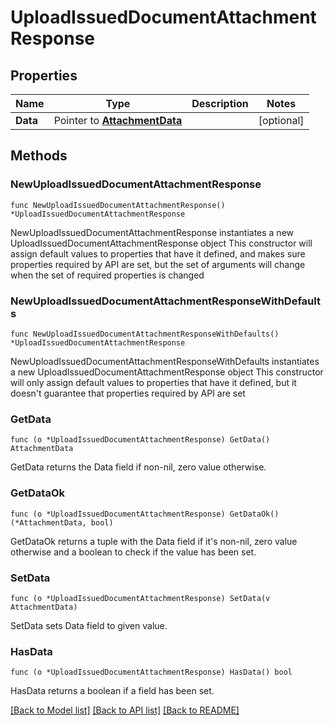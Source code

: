 # UploadIssuedDocumentAttachmentResponse

## Properties

Name | Type | Description | Notes
------------ | ------------- | ------------- | -------------
**Data** | Pointer to [**AttachmentData**](AttachmentData.md) |  | [optional] 

## Methods

### NewUploadIssuedDocumentAttachmentResponse

`func NewUploadIssuedDocumentAttachmentResponse() *UploadIssuedDocumentAttachmentResponse`

NewUploadIssuedDocumentAttachmentResponse instantiates a new UploadIssuedDocumentAttachmentResponse object
This constructor will assign default values to properties that have it defined,
and makes sure properties required by API are set, but the set of arguments
will change when the set of required properties is changed

### NewUploadIssuedDocumentAttachmentResponseWithDefaults

`func NewUploadIssuedDocumentAttachmentResponseWithDefaults() *UploadIssuedDocumentAttachmentResponse`

NewUploadIssuedDocumentAttachmentResponseWithDefaults instantiates a new UploadIssuedDocumentAttachmentResponse object
This constructor will only assign default values to properties that have it defined,
but it doesn't guarantee that properties required by API are set

### GetData

`func (o *UploadIssuedDocumentAttachmentResponse) GetData() AttachmentData`

GetData returns the Data field if non-nil, zero value otherwise.

### GetDataOk

`func (o *UploadIssuedDocumentAttachmentResponse) GetDataOk() (*AttachmentData, bool)`

GetDataOk returns a tuple with the Data field if it's non-nil, zero value otherwise
and a boolean to check if the value has been set.

### SetData

`func (o *UploadIssuedDocumentAttachmentResponse) SetData(v AttachmentData)`

SetData sets Data field to given value.

### HasData

`func (o *UploadIssuedDocumentAttachmentResponse) HasData() bool`

HasData returns a boolean if a field has been set.


[[Back to Model list]](../README.md#documentation-for-models) [[Back to API list]](../README.md#documentation-for-api-endpoints) [[Back to README]](../README.md)


